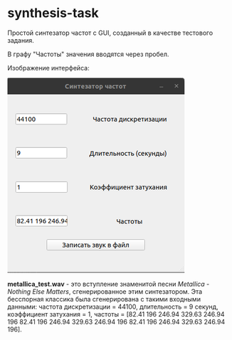 # synthesis-task
Простой синтезатор частот с GUI, созданный в качестве тестового задания.

В графу "Частоты" значения вводятся через пробел.

Изображение интерфейса: 

![Демонстрация интерфейса](doc_image.png)



**metallica_test.wav** - это вступление знаменитой песни *Metallica - Nothing Else Matters*, сгенерированное этим синтезатором.
Эта бесспорная классика была сгенерирована с такими входными данными: частота дискретизации = 44100, длительность = 9 секунд, 
коэффициент затухания = 1, частоты = [82.41 196 246.94 329.63 246.94 196 82.41 196 246.94 329.63 246.94 196 82.41 196 246.94 329.63 246.94 196].